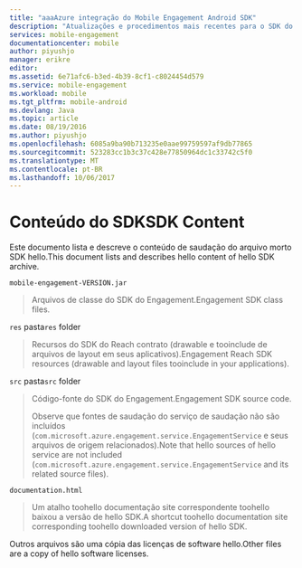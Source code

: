 ```yaml
---
title: "aaaAzure integração do Mobile Engagement Android SDK"
description: "Atualizações e procedimentos mais recentes para o SDK do Android do Azure Mobile Engagement"
services: mobile-engagement
documentationcenter: mobile
author: piyushjo
manager: erikre
editor: 
ms.assetid: 6e71afc6-b3ed-4b39-8cf1-c8024454d579
ms.service: mobile-engagement
ms.workload: mobile
ms.tgt_pltfrm: mobile-android
ms.devlang: Java
ms.topic: article
ms.date: 08/19/2016
ms.author: piyushjo
ms.openlocfilehash: 6085a9ba90b713235e0aae99759597af9db77865
ms.sourcegitcommit: 523283cc1b3c37c428e77850964dc1c33742c5f0
ms.translationtype: MT
ms.contentlocale: pt-BR
ms.lasthandoff: 10/06/2017
---
```

# <a name="sdk-content"></a><span data-ttu-id="5a11b-103">Conteúdo do SDK</span><span class="sxs-lookup"><span data-stu-id="5a11b-103">SDK Content</span></span>
<span data-ttu-id="5a11b-104">Este documento lista e descreve o conteúdo de saudação do arquivo morto SDK hello.</span><span class="sxs-lookup"><span data-stu-id="5a11b-104">This document lists and describes hello content of hello SDK archive.</span></span>

`mobile-engagement-VERSION.jar`

> <span data-ttu-id="5a11b-105">Arquivos de classe do SDK do Engagement.</span><span class="sxs-lookup"><span data-stu-id="5a11b-105">Engagement SDK class files.</span></span>
> 
> 

<span data-ttu-id="5a11b-106">`res` pasta</span><span class="sxs-lookup"><span data-stu-id="5a11b-106">`res` folder</span></span>

> <span data-ttu-id="5a11b-107">Recursos do SDK do Reach contrato (drawable e tooinclude de arquivos de layout em seus aplicativos).</span><span class="sxs-lookup"><span data-stu-id="5a11b-107">Engagement Reach SDK resources (drawable and layout files tooinclude in your applications).</span></span>
> 
> 

<span data-ttu-id="5a11b-108">`src` pasta</span><span class="sxs-lookup"><span data-stu-id="5a11b-108">`src` folder</span></span>

> <span data-ttu-id="5a11b-109">Código-fonte do SDK do Engagement.</span><span class="sxs-lookup"><span data-stu-id="5a11b-109">Engagement SDK source code.</span></span>
> 
> <span data-ttu-id="5a11b-110">Observe que fontes de saudação do serviço de saudação não são incluídos (`com.microsoft.azure.engagement.service.EngagementService` e seus arquivos de origem relacionados).</span><span class="sxs-lookup"><span data-stu-id="5a11b-110">Note that hello sources of hello service are not included (`com.microsoft.azure.engagement.service.EngagementService` and its related source files).</span></span>
> 
> 

`documentation.html`

> <span data-ttu-id="5a11b-111">Um atalho toohello documentação site correspondente toohello baixou a versão de hello SDK.</span><span class="sxs-lookup"><span data-stu-id="5a11b-111">A shortcut toohello documentation site corresponding toohello downloaded version of hello SDK.</span></span>
> 
> 

<span data-ttu-id="5a11b-112">Outros arquivos são uma cópia das licenças de software hello.</span><span class="sxs-lookup"><span data-stu-id="5a11b-112">Other files are a copy of hello software licenses.</span></span>

